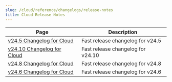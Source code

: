 ```yaml
---
slug: /cloud/reference/changelogs/release-notes
title: Cloud Release Notes
---
```


<!-- The table of contents below is generated automatically from YAML front matter
     using https://github.com/ClickHouse/clickhouse-docs/blob/main/scripts/autogenerate-table-of-contents.sh
     If you've spotted an error, please edit the frontmatter of the pages themselves.
-->

| Page | Description |
|-----|-----|
| [v24.5 Changelog for Cloud](/docs/changelogs/24.5) | Fast release changelog for v24.5 |
| [v24.10 Changelog for Cloud](/docs/changelogs/24.10) | Fast release changelog for v24.10 |
| [v24.8 Changelog for Cloud](/docs/changelogs/24.8) | Fast release changelog for v24.8 |
| [v24.6 Changelog for Cloud](/docs/changelogs/24.6) | Fast release changelog for v24.6 |
